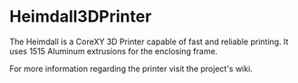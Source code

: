 # Heimdall3DPrinter
The Heimdall is a CoreXY 3D Printer capable of fast and reliable printing. It uses 1515 Aluminum extrusions for the enclosing frame. 

For more information regarding the printer visit the project's wiki.

